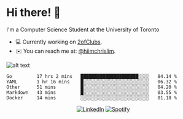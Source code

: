 # Hi there! 👋
I'm a Computer Science Student at the University of Toronto

- 💻 Currently working on [2ofClubs](https://github.com/2-of-clubs).
- ✉️ You can reach me at: [@hiimchrislim](mailto:hello@hiimchrislim.co).

![alt text](https://user-images.githubusercontent.com/24628243/87171758-22f18c00-c2a1-11ea-9d8d-2777e59004b4.png "2ofClubs Logo")

<!--START_SECTION:waka-->
```text
Go         17 hrs 2 mins   █████████████████████░░░░   84.14 % 
YAML       1 hr 16 mins    █░░░░░░░░░░░░░░░░░░░░░░░░   06.32 % 
Other      51 mins         █░░░░░░░░░░░░░░░░░░░░░░░░   04.20 % 
Markdown   43 mins         █░░░░░░░░░░░░░░░░░░░░░░░░   03.55 % 
Docker     14 mins         ░░░░░░░░░░░░░░░░░░░░░░░░░   01.18 %
```
<!--END_SECTION:waka-->

<div align="center">
<a href="https://www.linkedin.com/in/hiimchrislim" target="_blank"><img src="https://img.shields.io/badge/LinkedIn-%230077B5.svg?&style=flat-square&logo=linkedin&logoColor=white" alt="LinkedIn"></a>
<a href="https://open.spotify.com/user/clim1231" target="_blank"><img src="https://img.shields.io/badge/Spotify-%231ED760.svg?&style=flat-square&logo=spotify&logoColor=white" alt="Spotify"></a>

</div>
